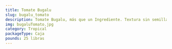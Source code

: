 ```yaml
---
title: Tomate Bugalu
slug: bugalu_tomato
description: Tomate Bugalu, más que un Ingrediente. Textura sin semillas y sabor equilibrado para productos gourmet, salsas artesanales o ensaladas listas para servir."
img: bugaluTomato.jpg
category: Tropical
packageType: Caja
pounds: 25 libras
---
```


